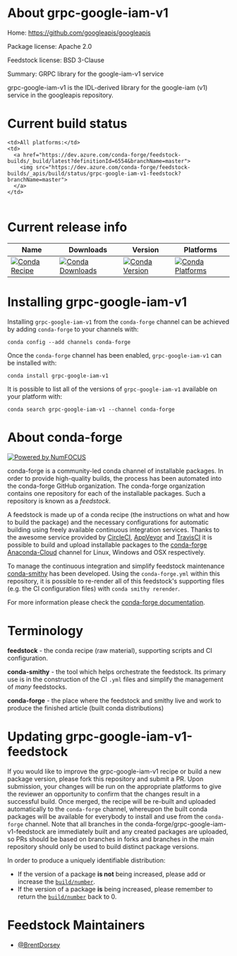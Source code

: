 About grpc-google-iam-v1
========================

Home: https://github.com/googleapis/googleapis

Package license: Apache 2.0

Feedstock license: BSD 3-Clause

Summary: GRPC library for the google-iam-v1 service

grpc-google-iam-v1 is the IDL-derived library for the
google-iam (v1) service in the googleapis repository.


Current build status
====================


<table><tr>
    
    <td>All platforms:</td>
    <td>
      <a href="https://dev.azure.com/conda-forge/feedstock-builds/_build/latest?definitionId=6554&branchName=master">
        <img src="https://dev.azure.com/conda-forge/feedstock-builds/_apis/build/status/grpc-google-iam-v1-feedstock?branchName=master">
      </a>
    </td>
  </tr>
</table>

Current release info
====================

| Name | Downloads | Version | Platforms |
| --- | --- | --- | --- |
| [![Conda Recipe](https://img.shields.io/badge/recipe-grpc--google--iam--v1-green.svg)](https://anaconda.org/conda-forge/grpc-google-iam-v1) | [![Conda Downloads](https://img.shields.io/conda/dn/conda-forge/grpc-google-iam-v1.svg)](https://anaconda.org/conda-forge/grpc-google-iam-v1) | [![Conda Version](https://img.shields.io/conda/vn/conda-forge/grpc-google-iam-v1.svg)](https://anaconda.org/conda-forge/grpc-google-iam-v1) | [![Conda Platforms](https://img.shields.io/conda/pn/conda-forge/grpc-google-iam-v1.svg)](https://anaconda.org/conda-forge/grpc-google-iam-v1) |

Installing grpc-google-iam-v1
=============================

Installing `grpc-google-iam-v1` from the `conda-forge` channel can be achieved by adding `conda-forge` to your channels with:

```
conda config --add channels conda-forge
```

Once the `conda-forge` channel has been enabled, `grpc-google-iam-v1` can be installed with:

```
conda install grpc-google-iam-v1
```

It is possible to list all of the versions of `grpc-google-iam-v1` available on your platform with:

```
conda search grpc-google-iam-v1 --channel conda-forge
```


About conda-forge
=================

[![Powered by NumFOCUS](https://img.shields.io/badge/powered%20by-NumFOCUS-orange.svg?style=flat&colorA=E1523D&colorB=007D8A)](http://numfocus.org)

conda-forge is a community-led conda channel of installable packages.
In order to provide high-quality builds, the process has been automated into the
conda-forge GitHub organization. The conda-forge organization contains one repository
for each of the installable packages. Such a repository is known as a *feedstock*.

A feedstock is made up of a conda recipe (the instructions on what and how to build
the package) and the necessary configurations for automatic building using freely
available continuous integration services. Thanks to the awesome service provided by
[CircleCI](https://circleci.com/), [AppVeyor](https://www.appveyor.com/)
and [TravisCI](https://travis-ci.org/) it is possible to build and upload installable
packages to the [conda-forge](https://anaconda.org/conda-forge)
[Anaconda-Cloud](https://anaconda.org/) channel for Linux, Windows and OSX respectively.

To manage the continuous integration and simplify feedstock maintenance
[conda-smithy](https://github.com/conda-forge/conda-smithy) has been developed.
Using the ``conda-forge.yml`` within this repository, it is possible to re-render all of
this feedstock's supporting files (e.g. the CI configuration files) with ``conda smithy rerender``.

For more information please check the [conda-forge documentation](https://conda-forge.org/docs/).

Terminology
===========

**feedstock** - the conda recipe (raw material), supporting scripts and CI configuration.

**conda-smithy** - the tool which helps orchestrate the feedstock.
                   Its primary use is in the construction of the CI ``.yml`` files
                   and simplify the management of *many* feedstocks.

**conda-forge** - the place where the feedstock and smithy live and work to
                  produce the finished article (built conda distributions)


Updating grpc-google-iam-v1-feedstock
=====================================

If you would like to improve the grpc-google-iam-v1 recipe or build a new
package version, please fork this repository and submit a PR. Upon submission,
your changes will be run on the appropriate platforms to give the reviewer an
opportunity to confirm that the changes result in a successful build. Once
merged, the recipe will be re-built and uploaded automatically to the
`conda-forge` channel, whereupon the built conda packages will be available for
everybody to install and use from the `conda-forge` channel.
Note that all branches in the conda-forge/grpc-google-iam-v1-feedstock are
immediately built and any created packages are uploaded, so PRs should be based
on branches in forks and branches in the main repository should only be used to
build distinct package versions.

In order to produce a uniquely identifiable distribution:
 * If the version of a package **is not** being increased, please add or increase
   the [``build/number``](https://conda.io/docs/user-guide/tasks/build-packages/define-metadata.html#build-number-and-string).
 * If the version of a package **is** being increased, please remember to return
   the [``build/number``](https://conda.io/docs/user-guide/tasks/build-packages/define-metadata.html#build-number-and-string)
   back to 0.

Feedstock Maintainers
=====================

* [@BrentDorsey](https://github.com/BrentDorsey/)

